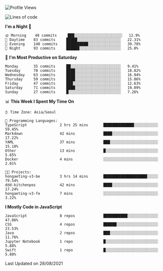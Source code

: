 <!--START_SECTION:waka-->
![Profile Views](http://img.shields.io/badge/Profile%20Views-4-blue)

![Lines of code](https://img.shields.io/badge/From%20Hello%20World%20I%27ve%20Written-92525%20lines%20of%20code-blue)

**I'm a Night 🦉** 

```text
🌞 Morning    48 commits     ███░░░░░░░░░░░░░░░░░░░░░░   12.9% 
🌆 Daytime    83 commits     █████░░░░░░░░░░░░░░░░░░░░   22.31% 
🌃 Evening    148 commits    ██████████░░░░░░░░░░░░░░░   39.78% 
🌙 Night      93 commits     ██████░░░░░░░░░░░░░░░░░░░   25.0%

```
📅 **I'm Most Productive on Saturday** 

```text
Monday       35 commits     ██░░░░░░░░░░░░░░░░░░░░░░░   9.41% 
Tuesday      70 commits     ████░░░░░░░░░░░░░░░░░░░░░   18.82% 
Wednesday    63 commits     ████░░░░░░░░░░░░░░░░░░░░░   16.94% 
Thursday     59 commits     ████░░░░░░░░░░░░░░░░░░░░░   15.86% 
Friday       47 commits     ███░░░░░░░░░░░░░░░░░░░░░░   12.63% 
Saturday     71 commits     ████░░░░░░░░░░░░░░░░░░░░░   19.09% 
Sunday       27 commits     █░░░░░░░░░░░░░░░░░░░░░░░░   7.26%

```


📊 **This Week I Spent My Time On** 

```text
⌚︎ Time Zone: Asia/Seoul

💬 Programming Languages: 
TypeScript               2 hrs 25 mins       ██████████████░░░░░░░░░░░   59.45% 
Markdown                 42 mins             ████░░░░░░░░░░░░░░░░░░░░░   17.22% 
YAML                     37 mins             ███░░░░░░░░░░░░░░░░░░░░░░   15.18% 
Other                    13 mins             █░░░░░░░░░░░░░░░░░░░░░░░░   5.65% 
Docker                   4 mins              ░░░░░░░░░░░░░░░░░░░░░░░░░   2.01%

🐱‍💻 Projects: 
hongaeting-v3-be         3 hrs 14 mins       ████████████████████░░░░░   79.54% 
ddd-kitchenpos           42 mins             ████░░░░░░░░░░░░░░░░░░░░░   17.24% 
hongaeting-v3-fe         7 mins              ░░░░░░░░░░░░░░░░░░░░░░░░░   3.22%

```

**I Mostly Code in JavaScript** 

```text
JavaScript               8 repos             ███████████░░░░░░░░░░░░░░   47.06% 
CSS                      4 repos             ██████░░░░░░░░░░░░░░░░░░░   23.53% 
Java                     2 repos             ███░░░░░░░░░░░░░░░░░░░░░░   11.76% 
Jupyter Notebook         1 repo              █░░░░░░░░░░░░░░░░░░░░░░░░   5.88% 
Swift                    1 repo              █░░░░░░░░░░░░░░░░░░░░░░░░   5.88%

```



 Last Updated on 28/08/2021
<!--END_SECTION:waka-->
